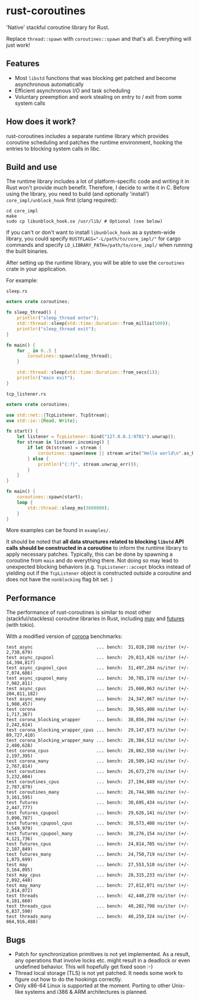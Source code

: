 # rust-coroutines

'Native' stackful coroutine library for Rust.

Replace `thread::spawn` with `coroutines::spawn` and that's all. Everything will just work!

## Features

- Most `libstd` functions that was blocking get patched and become asynchronous automatically
- Efficient asynchronous I/O and task scheduling
- Voluntary preemption and work stealing on entry to / exit from some system calls

## How does it work?

rust-coroutines includes a separate runtime library which provides coroutine scheduling and patches the runtime environment, hooking the entries to blocking system calls in libc.

## Build and use

The runtime library includes a lot of platform-specific code and writing it in Rust won't provide much benefit. Therefore, I decide to write it in C. Before using the library, you need to build (and optionally 'install') `core_impl/unblock_hook` first (clang required):

```
cd core_impl
make
sudo cp libunblock_hook.so /usr/lib/ # Optional (see below)
```

If you can't or don't want to install `libunblock_hook` as a system-wide library, you could specify `RUSTFLAGS="-L/path/to/core_impl/"` for cargo commands and specify `LD_LIBRARY_PATH=/path/to/core_impl/` when running the built binaries.

After setting up the runtime library, you will be able to use the `coroutines` crate in your application.

For example:

`sleep.rs`

```rust
extern crate coroutines;

fn sleep_thread() {
    println!("sleep_thread enter");
    std::thread::sleep(std::time::Duration::from_millis(500));
    println!("sleep_thread exit");
}

fn main() {
    for _ in 0..5 {
        coroutines::spawn(sleep_thread);
    }

    std::thread::sleep(std::time::Duration::from_secs(1));
    println!("main exit");
}
```

`tcp_listener.rs`

```rust
extern crate coroutines;

use std::net::{TcpListener, TcpStream};
use std::io::{Read, Write};

fn start() {
    let listener = TcpListener::bind("127.0.0.1:9781").unwrap();
    for stream in listener.incoming() {
        if let Ok(stream) = stream {
            coroutines::spawn(move || stream.write("Hello world\n".as_bytes()));
        } else {
            println!("{:?}", stream.unwrap_err());
        }
    }
}

fn main() {
    coroutines::spawn(start);
    loop {
        std::thread::sleep_ms(3600000);
    }
}
```

More examples can be found in `examples/`.

It should be noted that **all data structures related to blocking `libstd` API calls should be constructed in a coroutine** to inform the runtime library to apply necessary patches. Typically, this can be done by spawning a coroutine from `main` and do everything there. Not doing so may lead to unexpected blocking behaviors (e.g. `TcpListener::accept` blocks instead of yielding out if the `TcpListener` object is constructed outside a coroutine and does not have the `nonblocking` flag bit set. )

## Performance

The performance of rust-coroutines is similar to most other (stackful/stackless) coroutine libraries in Rust, including [may](https://github.com/Xudong-Huang/may) and [futures](https://github.com/rust-lang-nursery/futures-rs) (with tokio).

With a modified version of [corona](https://github.com/vorner/corona) benchmarks:

```
test async                        ... bench:  31,028,198 ns/iter (+/- 2,738,679)
test async_cpupool                ... bench:  29,813,426 ns/iter (+/- 14,394,817)
test async_cpupool_cpus           ... bench:  31,497,284 ns/iter (+/- 7,074,686)
test async_cpupool_many           ... bench:  30,785,178 ns/iter (+/- 7,982,811)
test async_cpus                   ... bench:  25,660,063 ns/iter (+/- 204,811,182)
test async_many                   ... bench:  24,347,067 ns/iter (+/- 1,980,457)
test corona                       ... bench:  38,565,408 ns/iter (+/- 1,717,367)
test corona_blocking_wrapper      ... bench:  38,856,394 ns/iter (+/- 2,242,614)
test corona_blocking_wrapper_cpus ... bench:  29,147,673 ns/iter (+/- 89,727,410)
test corona_blocking_wrapper_many ... bench:  28,384,512 ns/iter (+/- 2,480,628)
test corona_cpus                  ... bench:  28,862,550 ns/iter (+/- 2,197,395)
test corona_many                  ... bench:  28,509,142 ns/iter (+/- 2,767,814)
test coroutines                   ... bench:  26,673,276 ns/iter (+/- 3,232,604)
test coroutines_cpus              ... bench:  27,194,849 ns/iter (+/- 2,787,879)
test coroutines_many              ... bench:  26,744,986 ns/iter (+/- 3,161,595)
test futures                      ... bench:  30,695,434 ns/iter (+/- 2,447,777)
test futures_cpupool              ... bench:  29,626,141 ns/iter (+/- 3,090,787)
test futures_cpupool_cpus         ... bench:  30,573,408 ns/iter (+/- 3,549,979)
test futures_cpupool_many         ... bench:  30,276,154 ns/iter (+/- 4,121,736)
test futures_cpus                 ... bench:  24,814,705 ns/iter (+/- 2,107,849)
test futures_many                 ... bench:  24,750,719 ns/iter (+/- 1,875,699)
test may                          ... bench:  27,553,510 ns/iter (+/- 3,164,095)
test may_cpus                     ... bench:  28,315,233 ns/iter (+/- 2,892,440)
test may_many                     ... bench:  27,812,071 ns/iter (+/- 2,814,072)
test threads                      ... bench:  42,440,270 ns/iter (+/- 4,181,660)
test threads_cpus                 ... bench:  40,202,798 ns/iter (+/- 6,837,590)
test threads_many                 ... bench:  40,259,324 ns/iter (+/- 864,916,488)
```

## Bugs

- Patch for synchronization primitives is not yet implemented. As a result, any operations that involve locks etc. might result in a deadlock or even undefined behavior. This will hopefully get fixed soon :-)
- Thread local storage (TLS) is not yet patched. It needs some work to figure out how to do the hookings correctly.
- Only x86-64 Linux is supported at the moment. Porting to other Unix-like systems and i386 & ARM architectures is planned.
